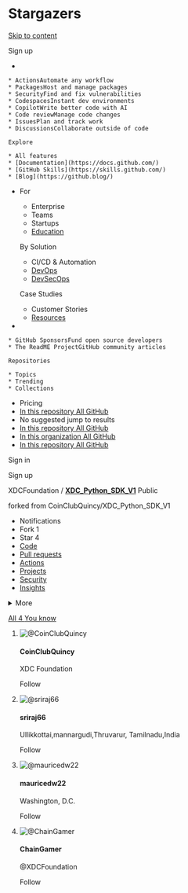 # Stargazers

[Skip to content](broken-reference)

Sign up

*

    * ActionsAutomate any workflow
    * PackagesHost and manage packages
    * SecurityFind and fix vulnerabilities
    * CodespacesInstant dev environments
    * CopilotWrite better code with AI
    * Code reviewManage code changes
    * IssuesPlan and track work
    * DiscussionsCollaborate outside of code

    Explore

    * All features
    * [Documentation](https://docs.github.com/)
    * [GitHub Skills](https://skills.github.com/)
    * [Blog](https://github.blog/)
*   For

    * Enterprise
    * Teams
    * Startups
    * [Education](https://education.github.com/)

    By Solution

    * CI/CD & Automation
    * [DevOps](https://resources.github.com/devops/)
    * [DevSecOps](https://resources.github.com/devops/fundamentals/devsecops/)

    Case Studies

    * Customer Stories
    * [Resources](https://resources.github.com/)
*

    * GitHub SponsorsFund open source developers
    * The ReadME ProjectGitHub community articles

    Repositories

    * Topics
    * Trending
    * Collections
* Pricing
* [In this repository All GitHub](broken-reference)
* No suggested jump to results
* [In this repository All GitHub](broken-reference)
* [In this organization All GitHub](broken-reference)
* [In this repository All GitHub](broken-reference)

Sign in

Sign up

XDCFoundation / [**XDC\_Python\_SDK\_V1**](broken-reference) Public

forked from CoinClubQuincy/XDC\_Python\_SDK\_V1

* Notifications
* Fork 1
* Star 4
* [Code](broken-reference)
* [Pull requests](broken-reference)
* [Actions](broken-reference)
* [Projects](broken-reference)
* [Security](broken-reference)
* [Insights](broken-reference)

<details>

<summary>More</summary>

*

</details>

[All 4 ](broken-reference)[You know](../../../.gitbook/assets/you\_know)

1.  ![@CoinClubQuincy](https://avatars.githubusercontent.com/u/16103963?s=96\&v=4)

    #### CoinClubQuincy

    XDC Foundation

    Follow
2.  ![@sriraj66](https://avatars.githubusercontent.com/u/100057673?s=96\&v=4)

    #### sriraj66

    Ullikkottai,mannargudi,Thruvarur, Tamilnadu,India

    Follow
3.  ![@mauricedw22](https://avatars.githubusercontent.com/u/8675724?s=96\&v=4)

    #### mauricedw22

    Washington, D.C.

    Follow
4.  ![@ChainGamer](https://avatars.githubusercontent.com/u/81823661?s=96\&v=4)

    #### ChainGamer

    @XDCFoundation

    Follow
